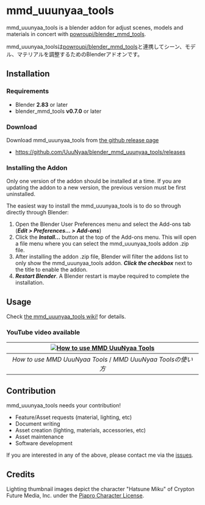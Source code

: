 # mmd_uuunyaa_tools
mmd_uuunyaa_tools is a blender addon for adjust scenes, models and materials in concert with [powroupi/blender_mmd_tools](https://github.com/powroupi/blender_mmd_tools).

mmd_uuunyaa_toolsは[powroupi/blender_mmd_tools](https://github.com/powroupi/blender_mmd_tools)と連携してシーン、モデル、マテリアルを調整するためのBlenderアドオンです。

## Installation
### Requirements
 - Blender **2.83** or later
 - blender_mmd_tools **v0.7.0** or later

### Download
Download mmd_uuunyaa_tools from [the github release page](https://github.com/UuuNyaa/blender_mmd_uuunyaa_tools/releases)
 - https://github.com/UuuNyaa/blender_mmd_uuunyaa_tools/releases

### Installing the Addon
Only one version of the addon should be installed at a time. If you are updating the addon to a new version, the previous version must be first uninstalled.

The easiest way to install the mmd_uuunyaa_tools is to do so through directly through Blender:

1. Open the Blender User Preferences menu and select the Add-ons tab (***Edit > Preferences... > Add-ons***)
2. Click the ***Install...*** button at the top of the Add-ons menu. This will open a file menu where you can select the mmd_uuunyaa_tools addon .zip file.
3. After installing the addon .zip file, Blender will filter the addons list to only show the mmd_uuunyaa_tools addon. ***Click the checkbox*** next to the title to enable the addon.
4. ***Restart Blender***. A Blender restart is maybe required to complete the installation.


## Usage
Check [the mmd_uuunyaa_tools wiki!](https://github.com/UuuNyaa/blender_mmd_uuunyaa_tools/wiki) for details.

### YouTube video available
| [![How to use MMD UuuNyaa Tools](https://img.youtube.com/vi/QJqfsohDzPs/0.jpg)](https://youtu.be/QJqfsohDzPs) |
|:--:|
| *How to use MMD UuuNyaa Tools* / *MMD UuuNyaa Toolsの使い方* |

## Contribution
mmd_uuunyaa_tools needs your contribution!

- Feature/Asset requests (material, lighting, etc)
- Document writing
- Asset creation (lighting, materials, accessories, etc)
- Asset maintenance
- Software development

If you are interested in any of the above, please contact me via the [issues](../../issues).

## Credits
Lighting thumbnail images depict the character "Hatsune Miku" of Crypton Future Media, Inc. under the [Piapro Character License](http://piapro.jp/license/pcl/summary).
